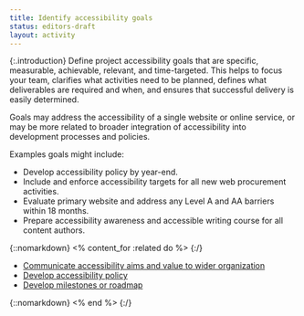 ```yaml
---
title: Identify accessibility goals
status: editors-draft
layout: activity
---
```


{:.introduction}
Define project accessibility goals that are specific, measurable, achievable, relevant, and time-targeted. This helps to focus your team, clarifies what activities need to be planned, defines what deliverables are required and when, and ensures that successful delivery is easily determined.

Goals may address the accessibility of a single website or online service, or may be more related to broader integration of accessibility into development processes and policies.

Examples goals might include:

* Develop accessibility policy by year-end.
* Include and enforce accessibility targets for all new web procurement activities.
* Evaluate primary website and address any Level A and AA barriers within 18 months.
* Prepare accessibility awareness and accessible writing course for all content authors.

{::nomarkdown}
<% content_for :related do %>
{:/}

* [Communicate accessibility aims and value to wider organization](communicate.html)
* [Develop accessibility policy](../plan/develop_policy.html)
* [Develop milestones or roadmap](../plan/develop_roadmap.html)

{::nomarkdown}
<% end %>
{:/}
